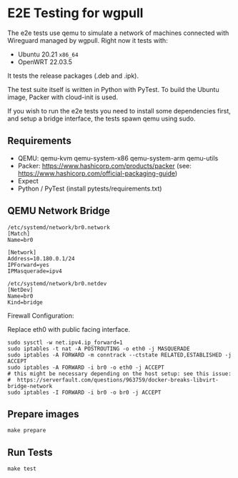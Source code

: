 # E2E Testing for wgpull

The e2e tests use qemu to simulate a network of machines connected with Wireguard
managed by wgpull. Right now it tests with:

* Ubuntu 20.21 `x86_64`
* OpenWRT 22.03.5 

It tests the release packages (.deb and .ipk).

The test suite itself is written in Python with PyTest.
To build the Ubuntu image, Packer with cloud-init is used.

If you wish to run the e2e tests you need to install some dependencies first,
and setup a bridge interface, the tests spawn qemu using sudo.

## Requirements

* QEMU: qemu-kvm qemu-system-x86 qemu-system-arm qemu-utils
* Packer: https://www.hashicorp.com/products/packer (see: https://www.hashicorp.com/official-packaging-guide)
* Expect
* Python / PyTest (install pytests/requirements.txt)

## QEMU Network Bridge

```
/etc/systemd/network/br0.network
[Match]
Name=br0

[Network]
Address=10.180.0.1/24
IPForward=yes
IPMasquerade=ipv4
```

```
/etc/systemd/network/br0.netdev
[NetDev]
Name=br0
Kind=bridge
```

Firewall Configuration:

Replace eth0 with public facing interface.

```   
sudo sysctl -w net.ipv4.ip_forward=1
sudo iptables -t nat -A POSTROUTING -o eth0 -j MASQUERADE
sudo iptables -A FORWARD -m conntrack --ctstate RELATED,ESTABLISHED -j ACCEPT
sudo iptables -A FORWARD -i br0 -o eth0 -j ACCEPT
# this might be necessary depending on the host setup: see this issue:
#  https://serverfault.com/questions/963759/docker-breaks-libvirt-bridge-network
sudo iptables -I FORWARD -i br0 -o br0 -j ACCEPT
```   

## Prepare images

```
make prepare
```

## Run Tests

```
make test
```